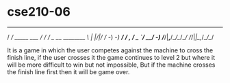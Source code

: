 # cse210-06


                                                

   ____               __    ___              
  / __/    _____ ___ / /_  / _ \___ ________ 
 _\ \| |/|/ / -_) -_) __/ / , _/ _ `/ __/ -_)
/___/|__,__/\__/\__/\__/ /_/|_|\_,_/\__/\__/ 
                                             



It is a game in which the user competes against the machine to cross the finish line, if the user crosses it the game continues to level 2 but where it will be more difficult to win but not impossible,
But if the machine crosses the finish line first then it will be game over.
